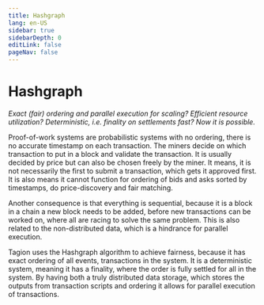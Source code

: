 ```yaml
---
title: Hashgraph
lang: en-US
sidebar: true
sidebarDepth: 0
editLink: false
pageNav: false
---
```


# Hashgraph

_Exact (fair) ordering and parallel execution for scaling? Efficient resource utilization? Deterministic, i.e. finality on settlements fast? Now it is possible._

Proof-of-work systems are probabilistic systems with no ordering, there is no accurate timestamp on each transaction. The miners decide on which transaction to put in a block and validate the transaction. It is usually decided by price but can also be chosen freely by the miner. It means, it is not necessarily the first to submit a transaction, which gets it approved first. It is also means it cannot function for ordering of bids and asks sorted by timestamps, do price-discovery and fair matching. 

Another consequence is that everything is sequential, because it is a block in a chain a new block needs to be added, before new transactions can be worked on, where all are racing to solve the same problem. This is also related to the non-distributed data, which is a hindrance for parallel execution. 

Tagion uses the Hashgraph algorithm to achieve fairness, because it has exact ordering of all events, transactions in the system. It is a deterministic system, meaning it has a finality, where the order is fully settled for all in the system. By having both a truly distributed data storage, which stores the outputs from transaction scripts and ordering it allows for parallel execution of transactions. 